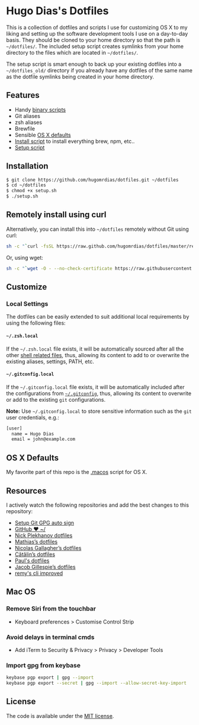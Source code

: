 # Hugo Dias's Dotfiles

This is a collection of dotfiles and scripts I use for customizing OS X to my liking and setting up the software development tools I use on a day-to-day basis. They should be cloned to your home directory so that the path is `~/dotfiles/`. The included setup script creates symlinks from your home directory to the files which are located in `~/dotfiles/`.

The setup script is smart enough to back up your existing dotfiles into a `~/dotfiles_old/` directory if you already have any dotfiles of the same name as the dotfile symlinks being created in your home directory.

## Features

-   Handy [binary scripts](bin/)
-   Git aliases
-   zsh aliases
-   Brewfile
-   Sensible [OS X defaults](.macos)
-   [Install script](install.sh) to install everything brew, npm, etc..
-   [Setup script](setup.sh)

## Installation

```sh
$ git clone https://github.com/hugomrdias/dotfiles.git ~/dotfiles
$ cd ~/dotfiles
$ chmod +x setup.sh
$ ./setup.sh
```

## Remotely install using curl

Alternatively, you can install this into `~/dotfiles` remotely without Git using curl:

```sh
sh -c "`curl -fsSL https://raw.github.com/hugomrdias/dotfiles/master/remote-setup.sh`"
```

Or, using wget:

```sh
sh -c "`wget -O - --no-check-certificate https://raw.githubusercontent.com/hugomrdias/dotfiles/master/remote-setup.sh`"
```

## Customize

### Local Settings

The dotfiles can be easily extended to suit additional local
requirements by using the following files:

#### `~/.zsh.local`

If the `~/.zsh.local` file exists, it will be automatically sourced
after all the other [shell related files](shell), thus, allowing its
content to add to or overwrite the existing aliases, settings, PATH,
etc.

#### `~/.gitconfig.local`

If the `~/.gitconfig.local` file exists, it will be automatically
included after the configurations from [`~/.gitconfig`](.gitconfig), thus, allowing
its content to overwrite or add to the existing `git` configurations.

**Note:** Use `~/.gitconfig.local` to store sensitive information such
as the `git` user credentials, e.g.:

```sh
[user]
  name = Hugo Dias
  email = john@example.com
```

## OS X Defaults

My favorite part of this repo is the [.macos](.macos) script for OS X.

## Resources

I actively watch the following repositories and add the best changes to this repository:

-   [Setup Git GPG auto sign](https://gist.github.com/hugomrdias/0092a533d7bd87cadd0647f1985d6ca5)
-   [GitHub ❤ ~/](http://dotfiles.github.com/)
-   [Nick Plekhanov dotfiles](https://github.com/nicksp/dotfiles)
-   [Mathias’s dotfiles](https://github.com/mathiasbynens/dotfiles)
-   [Nicolas Gallagher’s dotfiles](https://github.com/necolas/dotfiles)
-   [Cătălin’s dotfiles](https://github.com/alrra/dotfiles)
-   [Paul's dotfiles](https://github.com/paulirish/dotfiles)
-   [Jacob Gillespie’s dotfiles](https://github.com/jacobwg/dotfiles)
-   [remy's cli improved](https://remysharp.com/2018/08/23/cli-improved)

## Mac OS
### Remove Siri from the touchbar
- Keyboard preferences > Customise Control Strip 
### Avoid delays in terminal cmds
- Add iTerm to Security & Privacy > Privacy > Developer Tools 
### Import gpg from keybase
```bash
keybase pgp export | gpg --import
keybase pgp export --secret | gpg --import --allow-secret-key-import
```

## License

The code is available under the [MIT license](LICENSE).
